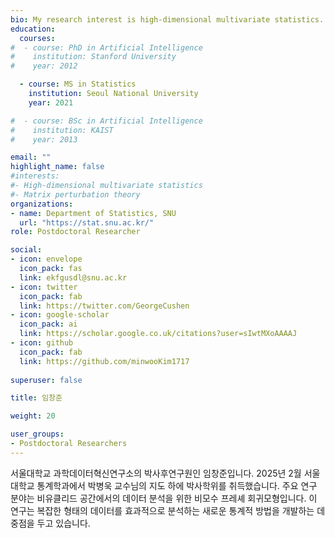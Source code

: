 ```yaml
---
bio: My research interest is high-dimensional multivariate statistics.
education:
  courses:
#  - course: PhD in Artificial Intelligence 
#    institution: Stanford University
#    year: 2012

  - course: MS in Statistics
    institution: Seoul National University
    year: 2021

#  - course: BSc in Artificial Intelligence
#    institution: KAIST
#    year: 2013

email: ""
highlight_name: false
#interests:
#- High-dimensional multivariate statistics
#- Matrix perturbation theory
organizations:
- name: Department of Statistics, SNU
  url: "https://stat.snu.ac.kr/"
role: Postdoctoral Researcher

social:
- icon: envelope
  icon_pack: fas
  link: ekfgusdl@snu.ac.kr
- icon: twitter
  icon_pack: fab
  link: https://twitter.com/GeorgeCushen
- icon: google-scholar
  icon_pack: ai
  link: https://scholar.google.co.uk/citations?user=sIwtMXoAAAAJ
- icon: github
  icon_pack: fab
  link: https://github.com/minwooKim1717
  
superuser: false

title: 임창준

weight: 20

user_groups:
- Postdoctoral Researchers
---
```


서울대학교 과학데이터혁신연구소의 박사후연구원인 임창준입니다. 2025년 2월 서울대학교 통계학과에서 박병욱 교수님의 지도 하에 박사학위를 취득했습니다. 주요 연구 분야는 비유클리드 공간에서의 데이터 분석을 위한 비모수 프레셰 회귀모형입니다. 이 연구는 복잡한 형태의 데이터를 효과적으로 분석하는 새로운 통계적 방법을 개발하는 데 중점을 두고 있습니다.